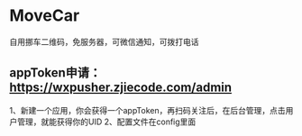# MoveCar
 自用挪车二维码，免服务器，可微信通知，可拨打电话
## appToken申请：https://wxpusher.zjiecode.com/admin
1、新建一个应用，你会获得一个appToken，再扫码关注后，在后台管理，点击用户管理，就能获得你的UID
2、配置文件在config里面
